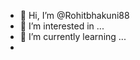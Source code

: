 - 👋 Hi, I’m @Rohitbhakuni88
- 👀 I’m interested in ...
- 🌱 I’m currently learning ...
- 

<!---
Rohitbhakuni88/Rohitbhakuni88 is a ✨ special ✨ repository because its `README.md` (this file) appears on your GitHub profile.
You can click the Preview link to take a look at your changes.
--->
